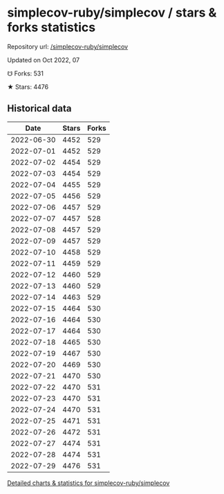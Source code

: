 # simplecov-ruby/simplecov / stars & forks statistics

Repository url: [/simplecov-ruby/simplecov](https://github.com/simplecov-ruby/simplecov)

Updated on Oct 2022, 07

☋ Forks: 531

★ Stars: 4476

## Historical data
| Date | Stars | Forks |
|------|-------|-------|
| 2022-06-30 | 4452 | 529 | 
| 2022-07-01 | 4452 | 529 | 
| 2022-07-02 | 4454 | 529 | 
| 2022-07-03 | 4454 | 529 | 
| 2022-07-04 | 4455 | 529 | 
| 2022-07-05 | 4456 | 529 | 
| 2022-07-06 | 4457 | 529 | 
| 2022-07-07 | 4457 | 528 | 
| 2022-07-08 | 4457 | 529 | 
| 2022-07-09 | 4457 | 529 | 
| 2022-07-10 | 4458 | 529 | 
| 2022-07-11 | 4459 | 529 | 
| 2022-07-12 | 4460 | 529 | 
| 2022-07-13 | 4460 | 529 | 
| 2022-07-14 | 4463 | 529 | 
| 2022-07-15 | 4464 | 530 | 
| 2022-07-16 | 4464 | 530 | 
| 2022-07-17 | 4464 | 530 | 
| 2022-07-18 | 4465 | 530 | 
| 2022-07-19 | 4467 | 530 | 
| 2022-07-20 | 4469 | 530 | 
| 2022-07-21 | 4470 | 530 | 
| 2022-07-22 | 4470 | 531 | 
| 2022-07-23 | 4470 | 531 | 
| 2022-07-24 | 4470 | 531 | 
| 2022-07-25 | 4471 | 531 | 
| 2022-07-26 | 4472 | 531 | 
| 2022-07-27 | 4474 | 531 | 
| 2022-07-28 | 4474 | 531 | 
| 2022-07-29 | 4476 | 531 | 


[Detailed charts & statistics for simplecov-ruby/simplecov](https://reviewgithub.com/rep/simplecov-ruby/simplecov)
